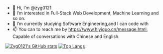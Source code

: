 - 👋 Hi, I’m @zyg0121
- 👀 I’m interested in Full-Stack Web Development, Machine Learning and so on.
- 🌱 I’m currently studying Software Engineering,and I can code with 
- 📫 You can to reach me by https://www.hiyiguo.cn/message.html, Capable of conversations with Chinese and English.

<!---
zyg0121/zyg0121 is a ✨ special ✨ repository because its `README.md` (this file) appears on your GitHub profile.
You can click the Preview link to take a look at your changes.
--->

[![Zyg0121's GitHub stats](https://github-readme-stats.vercel.app/api?username=zyg0121)](https://github.com/anuraghazra/github-readme-stats)
[![Top Langs](https://github-readme-stats.vercel.app/api/top-langs/?username=zyg0121&layout=compact)](https://github.com/anuraghazra/github-readme-stats)
